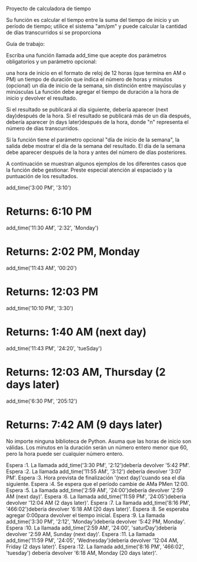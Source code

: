 Proyecto de calculadora de tiempo

Su función es calcular el tiempo entre la suma del tiempo de inicio y un período de tiempo; utilice el sistema "am/pm" y puede calcular la cantidad de días transcurridos si se proporciona

Guía de trabajo:


Escriba una función llamada add_time que acepte dos parámetros obligatorios y un parámetro opcional:

una hora de inicio en el formato de reloj de 12 horas (que termina en AM o PM)
un tiempo de duración que indica el número de horas y minutos
(opcional) un día de inicio de la semana, sin distinción entre mayúsculas y minúsculas
La función debe agregar el tiempo de duración a la hora de inicio y devolver el resultado.

Si el resultado se publicará al día siguiente, debería aparecer (next day)después de la hora. Si el resultado se publicará más de un día después, debería aparecer (n days later)después de la hora, donde "n" representa el número de días transcurridos.

Si la función tiene el parámetro opcional "día de inicio de la semana", la salida debe mostrar el día de la semana del resultado. El día de la semana debe aparecer después de la hora y antes del número de días posteriores.

A continuación se muestran algunos ejemplos de los diferentes casos que la función debe gestionar. Preste especial atención al espaciado y la puntuación de los resultados.

add_time('3:00 PM', '3:10')
# Returns: 6:10 PM

add_time('11:30 AM', '2:32', 'Monday')
# Returns: 2:02 PM, Monday

add_time('11:43 AM', '00:20')
# Returns: 12:03 PM

add_time('10:10 PM', '3:30')
# Returns: 1:40 AM (next day)

add_time('11:43 PM', '24:20', 'tueSday')
# Returns: 12:03 AM, Thursday (2 days later)

add_time('6:30 PM', '205:12')
# Returns: 7:42 AM (9 days later)
No importe ninguna biblioteca de Python. Asuma que las horas de inicio son válidas. Los minutos en la duración serán un número entero menor que 60, pero la hora puede ser cualquier número entero.


Espera :1. La llamada add_time('3:30 PM', '2:12')debería devolver '5:42 PM'.
Espera :2. La llamada add_time('11:55 AM', '3:12') debería devolver '3:07 PM'.
Espera :3. Hora prevista de finalización '(next day)'cuando sea el día siguiente.
Espera :4. Se espera que el período cambie de AMa PMen 12:00.
Espera :5. La llamada add_time('2:59 AM', '24:00')debería devolver '2:59 AM (next day)'.
Espera :6. La llamada add_time('11:59 PM', '24:05')debería devolver '12:04 AM (2 days later)'.
Espera :7. La llamada add_time('8:16 PM', '466:02')debería devolver '6:18 AM (20 days later)'.
Espera :8. Se esperaba agregar 0:00para devolver el tiempo inicial.
Espera :9. La llamada add_time('3:30 PM', '2:12', 'Monday')debería devolver '5:42 PM, Monday'.
Espera :10. La llamada add_time('2:59 AM', '24:00', 'saturDay')debería devolver '2:59 AM, Sunday (next day)'.
Espera :11. La llamada add_time('11:59 PM', '24:05', 'Wednesday')debería devolver '12:04 AM, Friday (2 days later)'.
Espera :12. La llamada add_time('8:16 PM', '466:02', 'tuesday') debería devolver '6:18 AM, Monday (20 days later)'.
